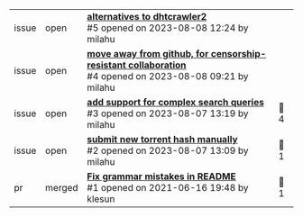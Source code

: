 <table>
<tr>
<td>issue</td>
<td>open</td>
<td><b><a href="md/2023-08-08.5.issue.open.md">alternatives to dhtcrawler2</a></b><br>#5 opened on 2023-08-08 12:24 by milahu</td>
<td></td>
</tr>
<tr>
<td>issue</td>
<td>open</td>
<td><b><a href="md/2023-08-08.4.issue.open.md">move away from github, for censorship-resistant collaboration</a></b><br>#4 opened on 2023-08-08 09:21 by milahu</td>
<td></td>
</tr>
<tr>
<td>issue</td>
<td>open</td>
<td><b><a href="md/2023-08-07.3.issue.open.md">add support for complex search queries</a></b><br>#3 opened on 2023-08-07 13:19 by milahu</td>
<td>&#x1f4ac; 4</td>
</tr>
<tr>
<td>issue</td>
<td>open</td>
<td><b><a href="md/2023-08-07.2.issue.open.md">submit new torrent hash manually</a></b><br>#2 opened on 2023-08-07 13:09 by milahu</td>
<td>&#x1f4ac; 1</td>
</tr>
<tr>
<td>pr</td>
<td>merged</td>
<td><b><a href="md/2021-06-16.1.pr.merged.md">Fix grammar mistakes in README</a></b><br>#1 opened on 2021-06-16 19:48 by klesun</td>
<td>&#x1f4ac; 1</td>
</tr>
</table>
